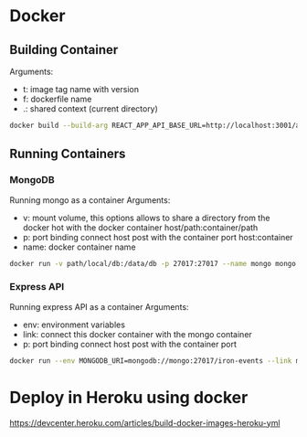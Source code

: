# Docker

## Building Container

Arguments:
- t: image tag name with version
- f: dockerfile name
- .: shared context (current directory)


```bash
docker build --build-arg REACT_APP_API_BASE_URL=http://localhost:3001/api -t iron-events:0.1.0 -f Dockerfile .
```

## Running Containers

### MongoDB

Running mongo as a container
Arguments:
- v: mount volume, this options allows to share a directory from the docker hot with the docker container host/path:container/path
- p: port binding connect host post with the container port host:container
- name: docker container name

```bash
docker run -v path/local/db:/data/db -p 27017:27017 --name mongo mongo:4.4.5
```

### Express API

Running express API as a container
Arguments:
- env: environment variables
- link: connect this docker container with the mongo container
- p: port binding connect host post with the container port

```bash
docker run --env MONGODB_URI=mongodb://mongo:27017/iron-events --link mongo -p 3001:3001 pradomota/iron-events:0.1.0
```

# Deploy in Heroku using docker

https://devcenter.heroku.com/articles/build-docker-images-heroku-yml
